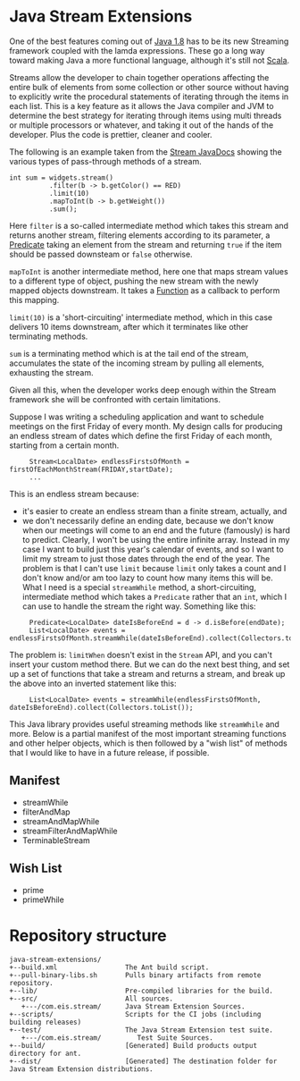 # Java Stream Extensions

One of the best features coming out of [Java 1.8](http://docs.oracle.com/javase/8/docs/api/) has to be its new Streaming framework coupled with the lamda expressions. These go a long way toward making Java a more functional language, although it's still
not [Scala](http://www.scala-lang.org).

Streams allow the developer to chain together operations affecting the entire bulk of elements from some collection or other source without having to explicitly write the procedural statements of iterating through the items in each list. This is a key feature as it allows the Java compiler and JVM to determine the best strategy for iterating through items using multi threads or multiple processors or whatever, and taking it out of the hands of the developer.  Plus the code is prettier, cleaner and cooler.

The following is an  example taken from the [Stream JavaDocs](http://docs.oracle.com/javase/8/docs/api/java/util/stream/package-summary.html) showing the various types of pass-through methods of a stream.
```
int sum = widgets.stream()
          .filter(b -> b.getColor() == RED)
          .limit(10)
          .mapToInt(b -> b.getWeight())
          .sum();
```
Here `filter` is a so-called intermediate method which takes this stream and returns another stream, filtering elements according to its parameter, a  [Predicate](http://docs.oracle.com/javase/8/docs/api/java/util/function/Predicate.html) taking an element from the stream and returning `true` if the item should be passed downsteam or `false` otherwise.

`mapToInt` is another intermediate method, here one that maps stream values to a different type of object, pushing the new stream with the newly mapped objects downstream. It takes a [Function](http://docs.oracle.com/javase/8/docs/api/java/util/function/Function.html) as a callback to perform this mapping.

`limit(10)` is a 'short-circuiting' intermediate method, which in this case delivers 10 items downstream, after which it terminates like other terminating methods.

`sum` is a terminating method which is at the tail end of the stream, accumulates the state of the incoming stream by pulling all elements, exhausting the stream.

Given all this, when the developer works deep enough within the Stream framework she will be confronted with certain limitations.

Suppose I was writing a scheduling application and want to schedule meetings on the first Friday of every month.  My design calls for producing an endless stream of dates which define the first Friday of each month, starting from a certain month. 
```
     Stream<LocalDate> endlessFirstsOfMonth = firstOfEachMonthStream(FRIDAY,startDate);
     ...
```
This is an endless stream because:
* it's easier to create an endless stream than a finite stream, actually, and 
* we don't necessarily define an ending date, because we don't know when our meetings will come to an end and the future (famously) is hard to predict.
Clearly, I won't be using the entire infinite array. Instead in my case I want to build just this year's calendar of events, and so I want to limit my stream to just those dates through the end of the year. The problem is that I can't use `limit` because `limit` only takes a count and I don't know and/or am too lazy to count how many items this will be.
What I need is a special `streamWhile` method, a short-circuiting, intermediate method which takes a `Predicate` rather that an `int`, which I can use to handle the stream the right way. Something like this:
```
     Predicate<LocalDate> dateIsBeforeEnd = d -> d.isBefore(endDate);
     List<LocalDate> events = endlessFirstsOfMonth.streamWhile(dateIsBeforeEnd).collect(Collectors.toList());
```
The problem is: `limitWhen` doesn't exist in the `Stream` API, and you can't insert your custom method there.
But we can do the next best thing, and set up a set of functions that take a stream and returns a stream, and break up the above into an inverted statement like this:
```
     List<LocalDate> events = streamWhile(endlessFirstsOfMonth, dateIsBeforeEnd).collect(Collectors.toList());
```
This Java library provides useful streaming methods like `streamWhile` and more. Below is a partial manifest of the most important streaming functions and other helper objects, which is then followed by a "wish list" of methods that I would like to have in a future release, if possible.

## Manifest

* streamWhile
* filterAndMap
* streamAndMapWhile
* streamFilterAndMapWhile
* TerminableStream

## Wish List

* prime
* primeWhile

# Repository structure

```
java-stream-extensions/
+--build.xml                 The Ant build script.
+--pull-binary-libs.sh       Pulls binary artifacts from remote repository.
+--lib/                      Pre-compiled libraries for the build.
+--src/                      All sources.
   +---/com.eis.stream/      Java Stream Extension Sources.
+--scripts/                  Scripts for the CI jobs (including building releases)
+--test/                     The Java Stream Extension test suite.
   +---/com.eis.stream/         Test Suite Sources.
+--build/                    [Generated] Build products output directory for ant.
+--dist/                     [Generated] The destination folder for Java Stream Extension distributions.
```
